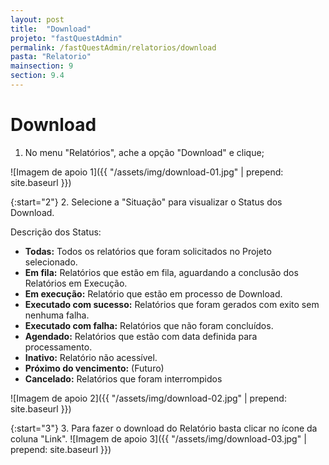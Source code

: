 ```yaml
---
layout: post
title:  "Download"
projeto: "fastQuestAdmin"
permalink: /fastQuestAdmin/relatorios/download
pasta: "Relatorio"
mainsection: 9
section: 9.4
---
```

# Download

<div class="row" markdown="1">
<div class="6u 12u$(small)" markdown="1">

1. No menu "Relatórios", ache a opção "Download" e clique;
</div>
<div class="6u 12u$(small)" markdown="1">
![Imagem de apoio 1]({{ "/assets/img/download-01.jpg" | prepend: site.baseurl }})
</div>                               
</div>

<div class="row" markdown="1">
<div class="6u 12u$(small)" markdown="1">

{:start="2"}
2. Selecione a "Situação" para visualizar o Status dos Download.

Descrição dos Status:

- **Todas:** Todos os relatórios que foram solicitados no Projeto selecionado.
- **Em fila:** Relatórios que estão em fila, aguardando a conclusão dos Relatórios em Execução.
- **Em execução:** Relatório que estão em processo de Download.
- **Executado com sucesso:** Relatórios que foram gerados com exito sem nenhuma falha.
- **Executado com falha:** Relatórios que não foram concluídos.
- **Agendado:** Relatórios que estão com data definida para processamento.
- **Inativo:** Relatório não acessível.
- **Próximo do vencimento:** (Futuro)
- **Cancelado:** Relatórios que foram interrompidos
</div>
<div class="6u 12u$(small)" markdown="1">
![Imagem de apoio 2]({{ "/assets/img/download-02.jpg" | prepend: site.baseurl }})
</div>                               
</div>
	
{:start="3"} 
3. Para fazer o download do Relatório basta clicar no ícone da coluna "Link".
![Imagem de apoio 3]({{ "/assets/img/download-03.jpg" | prepend: site.baseurl }})
                 
